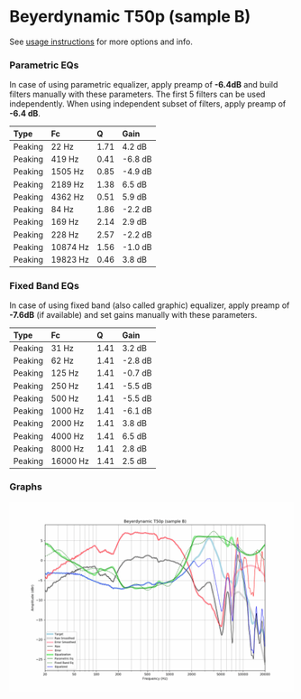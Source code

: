 # Beyerdynamic T50p (sample B)
See [usage instructions](https://github.com/jaakkopasanen/AutoEq#usage) for more options and info.

### Parametric EQs
In case of using parametric equalizer, apply preamp of **-6.4dB** and build filters manually
with these parameters. The first 5 filters can be used independently.
When using independent subset of filters, apply preamp of **-6.4 dB**.

| Type    | Fc       |    Q | Gain    |
|:--------|:---------|:-----|:--------|
| Peaking | 22 Hz    | 1.71 | 4.2 dB  |
| Peaking | 419 Hz   | 0.41 | -6.8 dB |
| Peaking | 1505 Hz  | 0.85 | -4.9 dB |
| Peaking | 2189 Hz  | 1.38 | 6.5 dB  |
| Peaking | 4362 Hz  | 0.51 | 5.9 dB  |
| Peaking | 84 Hz    | 1.86 | -2.2 dB |
| Peaking | 169 Hz   | 2.14 | 2.9 dB  |
| Peaking | 228 Hz   | 2.57 | -2.2 dB |
| Peaking | 10874 Hz | 1.56 | -1.0 dB |
| Peaking | 19823 Hz | 0.46 | 3.8 dB  |

### Fixed Band EQs
In case of using fixed band (also called graphic) equalizer, apply preamp of **-7.6dB**
(if available) and set gains manually with these parameters.

| Type    | Fc       |    Q | Gain    |
|:--------|:---------|:-----|:--------|
| Peaking | 31 Hz    | 1.41 | 3.2 dB  |
| Peaking | 62 Hz    | 1.41 | -2.8 dB |
| Peaking | 125 Hz   | 1.41 | -0.7 dB |
| Peaking | 250 Hz   | 1.41 | -5.5 dB |
| Peaking | 500 Hz   | 1.41 | -5.5 dB |
| Peaking | 1000 Hz  | 1.41 | -6.1 dB |
| Peaking | 2000 Hz  | 1.41 | 3.8 dB  |
| Peaking | 4000 Hz  | 1.41 | 6.5 dB  |
| Peaking | 8000 Hz  | 1.41 | 2.8 dB  |
| Peaking | 16000 Hz | 1.41 | 2.5 dB  |

### Graphs
![](./Beyerdynamic%20T50p%20(sample%20B).png)